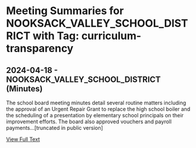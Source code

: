# Meeting Summaries for NOOKSACK_VALLEY_SCHOOL_DISTRICT with Tag: curriculum-transparency

## 2024-04-18 - NOOKSACK_VALLEY_SCHOOL_DISTRICT (Minutes)

The school board meeting minutes detail several routine matters including the approval of an Urgent Repair Grant to replace the high school boiler and the scheduling of a presentation by elementary school principals on their improvement efforts.  The board also approved vouchers and payroll payments...[truncated in public version]

[View Full Text](https://raw.githubusercontent.com/civiclensllc/WashingtonStateSchoolBoardExplorer/refs/heads/main/data/countries/usa/states/wa/counties/whatcom/school_boards/nooksack_valley_school_district/2024/2024-04-18-minutes.txt)

